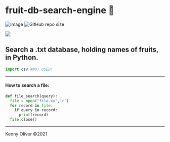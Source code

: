 # fruit-db-search-engine :pineapple:

![image](https://www.codefactor.io/repository/github/KennyOliver/fruit-db-search-engine/badge?style=for-the-badge)
![GitHub repo size](https://img.shields.io/github/repo-size/KennyOliver/fruit-db-search-engine?style=for-the-badge)

[![](https://repl.it/badge/github/KennyOliver/fruit-db-search-engine)](https://repl.it/@KennyOliver/fruit-db-search-engine)

Search a .txt database, holding names of fruits, in Python.
---
```python
import csv #NOT USED!
```
----
#### How to search a file:
```python
def file_search(query):
  file = open("file.xy",'r')
  for record in file:
    if query in record:
      print(record)
  file.close()
```
---
Kenny Oliver ©2021
